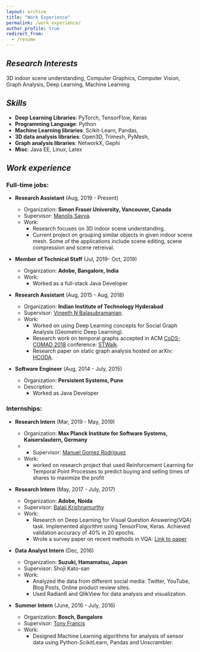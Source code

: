 ```yaml
---
layout: archive
title: "Work Experience"
permalink: /work_experience/
author_profile: true
redirect_from:
  - /resume
---
```


## *Research Interests*
3D indoor scene understanding, Computer Graphics, Computer Vision, Graph Analysis, Deep Learning, Machine Learning

##  *Skills*

* **Deep Learning Libraries**: PyTorch, TensorFlow, Keras
* **Programming Language**: Python 
* **Machine Learning libraries**: Scikit-Learn, Pandas,
* **3D data analysis libraries**: Open3D, Trimesh, PyMesh, 
* **Graph analysis libraries**: NetworkX, Gephi
* **Misc**: Java EE, Linux, Latex

##  *Work experience*
### Full-time jobs:
* **Research Assistant** (Aug, 2019 - Present)
  * Organization: **Simon Fraser University, Vancouver, Canada**
  * Supervisor: [Manolis Savva](http://msavva.github.io/).
  * Work: 
      * Research focuses on 3D indoor scene understanding.
      * Current project on grouping similar objects in given indoor scene mesh. Some of the applications include scene editing, scene compression and scene retreival.
      
* **Member of Technical Staff** (Jul, 2019- Oct, 2019)
   * Organization: **Adobe, Bangalore, India**
   * Work: 
       * Worked as a full-stack Java Developer

* **Research Assistant** (Aug, 2015 - Aug, 2018)
  * Organization: **Indian Institute of Technology Hyderabad**
  * Supervisor: [Vineeth N Balasubramanian](http://www.iith.ac.in/~vineethnb/).
  * Work: 
    *  Worked on using Deep Learning concepts for Social Graph Analysis (Geometric Deep Learning).
    *  Research work on temporal graphs accepted in ACM [CoDS-COMAD 2018](http://cods-comad.in/2018/index.html) conference: [STWalk](https://arxiv.org/pdf/1711.04150.pdf).
    * Research paper on static graph analysis hosted on arXiv: [HCODA](https://arxiv.org/pdf/1612.09435.pdf).

* **Software Engineer** (Aug, 2014 - July, 2015)
  * Organization: **Persistent Systems, Pune**
  * Description: 
    * Worked as Java Developer


### Internships:
* **Research Intern** (Mar, 2019 - May, 2019)
  * Organization: **Max Planck Institute for Software Systems, Kaiserslautern, Germany**
  * * Supervisor: [Manuel Gomez Rodriguez](https://people.mpi-sws.org/~manuelgr/)
  * Work: 
    * worked on research project that used Reinforcement Learning for Temporal Point Processes to predict buying and selling times of shares to maximize the profit

* **Research Intern** (May, 2017 - July, 2017)
  * Organization: **Adobe, Noida**
  * Supervisor: [Balaji Krishnamurthy](https://in.linkedin.com/in/balaji-krishnamurthy-4241695)
  * Work: 
    * Research on Deep Learning for Visual Question Answering(VQA) task. Implemented algorithm using TensorFlow, Keras. Achieved validation accuracy of 40% in 20 epochs.
    * Wrote a survey paper on recent methods in VQA: [Link to paper](https://arxiv.org/pdf/1709.08203.pdf)

* **Data Analyst Intern** (Dec, 2016)
  * Organization: **Suzuki, Hamamatsu, Japan**
  * Supervisor: Shoji Kato-san
  * Work:
    * Analyzed the data from different social media: Twitter, YouTube, Blog Posts, Online product review sites.
    * Used Radian6 and QlikView for data analysis and visualization.
  

* **Summer Intern** (June, 2016 - July, 2016)
  * Organization: **Bosch, Bangalore**
  * Supervisor: [Tony Francis](https://www.linkedin.com/in/tonyfrancis/)
  * Work: 
    * Designed Machine Learning algorithms for analysis of sensor data using Python-ScikitLearn, Pandas and Unscrambler.
  



